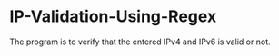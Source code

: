 # IP-Validation-Using-Regex
The program is to verify that the entered IPv4 and IPv6 is valid or not.
